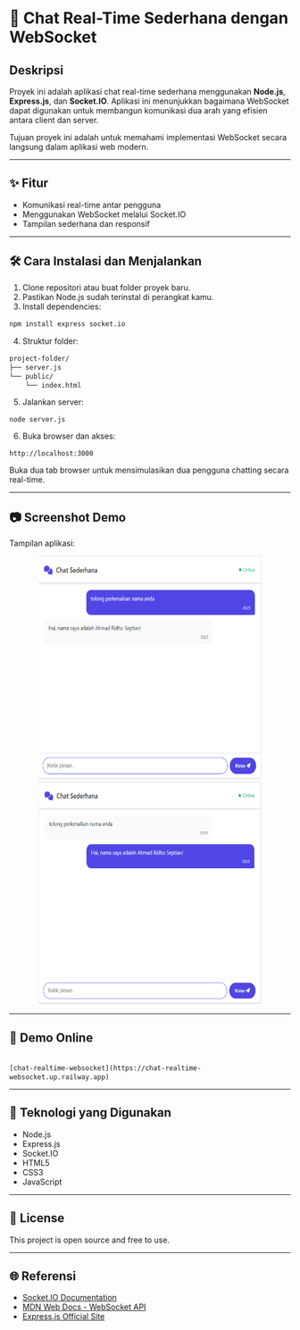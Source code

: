 # 💬 Chat Real-Time Sederhana dengan WebSocket

## Deskripsi

Proyek ini adalah aplikasi chat real-time sederhana menggunakan **Node.js**, **Express.js**, dan **Socket.IO**. Aplikasi ini menunjukkan bagaimana WebSocket dapat digunakan untuk membangun komunikasi dua arah yang efisien antara client dan server.

Tujuan proyek ini adalah untuk memahami implementasi WebSocket secara langsung dalam aplikasi web modern.

---

## ✨ Fitur

- Komunikasi real-time antar pengguna
- Menggunakan WebSocket melalui Socket.IO
- Tampilan sederhana dan responsif

---

## 🛠️ Cara Instalasi dan Menjalankan

1. Clone repositori atau buat folder proyek baru.
2. Pastikan Node.js sudah terinstal di perangkat kamu.
3. Install dependencies:

```bash
npm install express socket.io
```

4. Struktur folder:

```
project-folder/
├── server.js
└── public/
    └── index.html
```

5. Jalankan server:

```bash
node server.js
```

6. Buka browser dan akses:

```
http://localhost:3000
```

Buka dua tab browser untuk mensimulasikan dua pengguna chatting secara real-time.

---

## 📷 Screenshot Demo

Tampilan aplikasi:

<p align="center">
 <img src="Screenshot/pengguna1.png" alt="Android Logo" width="400" height="400">
 <img src="Screenshot/pengguna2.png" alt="Android Logo" width="400" height="400">
</p>

---

## 📍 Demo Online

```

[chat-realtime-websocket](https://chat-realtime-websocket.up.railway.app)

```

---

## 📖 Teknologi yang Digunakan

- Node.js
- Express.js
- Socket.IO
- HTML5
- CSS3
- JavaScript

---

## 📅 License

This project is open source and free to use.

---

## 🌐 Referensi

- [Socket.IO Documentation](https://socket.io/docs/v4/)
- [MDN Web Docs - WebSocket API](https://developer.mozilla.org/en-US/docs/Web/API/WebSocket)
- [Express.js Official Site](https://expressjs.com/)
